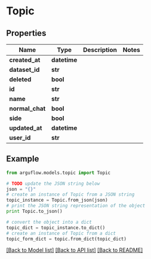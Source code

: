 # Topic


## Properties

Name | Type | Description | Notes
------------ | ------------- | ------------- | -------------
**created_at** | **datetime** |  | 
**dataset_id** | **str** |  | 
**deleted** | **bool** |  | 
**id** | **str** |  | 
**name** | **str** |  | 
**normal_chat** | **bool** |  | 
**side** | **bool** |  | 
**updated_at** | **datetime** |  | 
**user_id** | **str** |  | 

## Example

```python
from arguflow.models.topic import Topic

# TODO update the JSON string below
json = "{}"
# create an instance of Topic from a JSON string
topic_instance = Topic.from_json(json)
# print the JSON string representation of the object
print Topic.to_json()

# convert the object into a dict
topic_dict = topic_instance.to_dict()
# create an instance of Topic from a dict
topic_form_dict = topic.from_dict(topic_dict)
```
[[Back to Model list]](../README.md#documentation-for-models) [[Back to API list]](../README.md#documentation-for-api-endpoints) [[Back to README]](../README.md)


